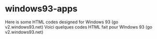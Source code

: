 # windows93-apps
Here is some HTML codes designed for Windows 93 (go v2.windows93.net)
Voici quelques codes HTML fait pour WIndows 93 (go v2.windows93.net)
